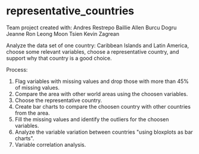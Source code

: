 # representative_countries

Team project created with: 
Andres Restrepo
Baillie Allen
Burcu Dogru
Jeanne Ron Leong Moon Tsien
Kevin Zagrean

Analyze the data set of one country: Caribbean Islands and Latin America, choose some relevant variables, choose a representative country, and support why that country is a good choice.

Process:

1. Flag variables with missing values and drop those with more than 45% of missing values.
2. Compare the area with other world areas using the choosen variables.
3. Choose the representative country.
4. Create bar charts to compare the choosen country with other countries from the area.
5. Fill the missing values and identify the outliers for the choosen variables.
6. Analyze the variable variation between countries "using bloxplots as bar charts".
7. Variable correlation analysis.
